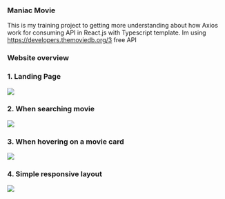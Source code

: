 ### Maniac Movie

This is my training project to getting more understanding about how Axios work for consuming API in React.js with Typescript template.
Im using https://developers.themoviedb.org/3 free API

### Website overview

<h3>1. Landing Page </h3>
<img src="https://user-images.githubusercontent.com/90816980/229334556-4a3d2d68-7192-4ef8-8fcb-1deee96424f1.png"/>

<h3>2. When searching movie </h3>
<img src="https://user-images.githubusercontent.com/90816980/229334617-d7622fd1-ce5f-4f22-ab62-c26571768f2e.png"/>

<h3>3. When hovering on a movie card </h3>
<img src="https://user-images.githubusercontent.com/90816980/229334640-360ae2ce-ba9c-4dc6-b4af-e968df6ea9cf.png"/>

<h3>4. Simple responsive layout </h3>
<img src="(https://user-images.githubusercontent.com/90816980/229334668-c29a3bbe-71a6-4b30-8557-4bf5f9a3b71f.png"/>
